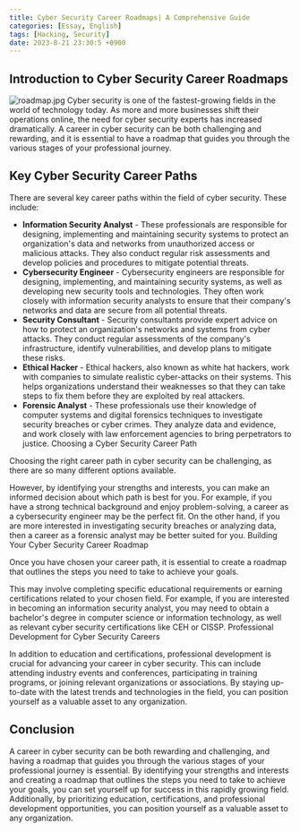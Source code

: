 ```yaml
---
title: Cyber Security Career Roadmaps| A Comprehensive Guide
categories: [Essay, English]
tags: [Hacking, Security]
date: 2023-8-21 23:30:5 +0900
---
```


Introduction to Cyber Security Career Roadmaps
--------------------------------------
![roadmap.jpg](/posts/2023-08-21-hacking-roaldmap.jpg)
Cyber security is one of the fastest-growing fields in the world of technology today. As more and more businesses shift their operations online, the need for cyber security experts has increased dramatically. A career in cyber security can be both challenging and rewarding, and it is essential to have a roadmap that guides you through the various stages of your professional journey.

Key Cyber Security Career Paths
-------------------------

There are several key career paths within the field of cyber security. These include:
* **Information Security Analyst** - These professionals are responsible for designing, implementing and maintaining security systems to protect an organization's data and networks from unauthorized access or malicious attacks. They also conduct regular risk assessments and develop policies and procedures to mitigate potential threats.
* **Cybersecurity Engineer** - Cybersecurity engineers are responsible for designing, implementing, and maintaining security systems, as well as developing new security tools and technologies. They often work closely with information security analysts to ensure that their company's networks and data are secure from all potential threats.
* **Security Consultant** - Security consultants provide expert advice on how to protect an organization's networks and systems from cyber attacks. They conduct regular assessments of the company's infrastructure, identify vulnerabilities, and develop plans to mitigate these risks.
* **Ethical Hacker** - Ethical hackers, also known as white hat hackers, work with companies to simulate realistic cyber-attacks on their systems. This helps organizations understand their weaknesses so that they can take steps to fix them before they are exploited by real attackers.
* **Forensic Analyst** - These professionals use their knowledge of computer systems and digital forensics techniques to investigate security breaches or cyber crimes. They analyze data and evidence, and work closely with law enforcement agencies to bring perpetrators to justice.
Choosing a Cyber Security Career Path

Choosing the right career path in cyber security can be challenging, as there are so many different options available. 

However, by identifying your strengths and interests, you can make an informed decision about which path is best for you. For example, if you have a strong technical background and enjoy problem-solving, a career as a cybersecurity engineer may be the perfect fit. On the other hand, if you are more interested in investigating security breaches or analyzing data, then a career as a forensic analyst may be better suited for you.
Building Your Cyber Security Career Roadmap

Once you have chosen your career path, it is essential to create a roadmap that outlines the steps you need to take to achieve your goals. 

This may involve completing specific educational requirements or earning certifications related to your chosen field. For example, if you are interested in becoming an information security analyst, you may need to obtain a bachelor's degree in computer science or information technology, as well as relevant cyber security certifications like CEH or CISSP.
Professional Development for Cyber Security Careers

In addition to education and certifications, professional development is crucial for advancing your career in cyber security. This can include attending industry events and conferences, participating in training programs, or joining relevant organizations or associations. By staying up-to-date with the latest trends and technologies in the field, you can position yourself as a valuable asset to any organization.

Conclusion
----------

A career in cyber security can be both rewarding and challenging, and having a roadmap that guides you through the various stages of your professional journey is essential. By identifying  your strengths and interests and creating a roadmap that outlines the steps you need to take to achieve your goals, you can set yourself up for success in this rapidly growing field. Additionally, by prioritizing education, certifications, and professional development opportunities, you can position yourself as a valuable asset to any organization.
